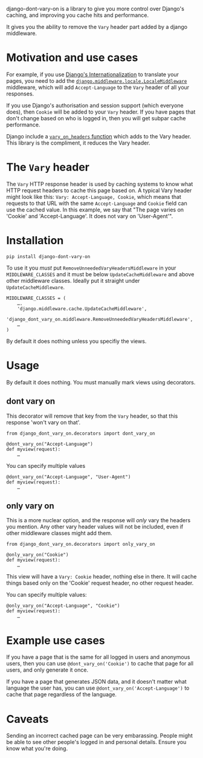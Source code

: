 django-dont-vary-on is a library to give you more control over Django's caching, and improving you cache hits and performance.

It gives you the ability to remove the ``Vary`` header part added by a django middleware.

Motivation and use cases
========================

For example, if you use [Django's Internationalization](https://docs.djangoproject.com/en/dev/topics/i18n/) to translate your pages, you need to add the 
[``django.middleware.locale.LocaleMiddleware``](https://docs.djangoproject.com/en/dev/ref/middleware/#django.middleware.locale.LocaleMiddleware) middleware, which will add ``Accept-Language`` to the ``Vary`` header of all your responses.

If you use Django's authorisation and session support (which everyone does), then ``Cookie`` will be added to your ``Vary`` header. If you have pages that don't change based on who is logged in, then you will get subpar cache performance.

Django include a [``vary_on_headers`` function](https://docs.djangoproject.com/en/dev/topics/cache/#using-vary-headers) which adds to the Vary header. This library is the compliment, it reduces the Vary header.

The ``Vary`` header
===================

The ``Vary`` HTTP response header is used by caching systems to know what HTTP request headers to cache this page based on. A typical Vary header might look like this: ``Vary: Accept-Language, Cookie``, which means that requests to that URL with the same ``Accept-Language`` and ``Cookie`` field can use the cached value. In this example, we say that "The page varies on 'Cookie' and 'Accept-Language'. It does not vary on 'User-Agent'".

Installation
============

    pip install django-dont-vary-on

To use it you *must* put ``RemoveUnneededVaryHeadersMiddleware`` in your ``MIDDLEWARE_CLASSES`` and it must be below ``UpdateCacheMiddleware`` and above other middleware classes. Ideally put it straight under ``UpdateCacheMiddleware``.

    MIDDLEWARE_CLASSES = ( 
        ….
        'django.middleware.cache.UpdateCacheMiddleware',
        'django_dont_vary_on.middleware.RemoveUnneededVaryHeadersMiddleware',
        …
    )

By default it does nothing unless you specifiy the views.

Usage
=====

By default it does nothing. You must manually mark views using decorators.

dont vary on
------------

This decorator will remove that key from the ``Vary`` header, so that this response 'won't vary on that'.


    from django_dont_vary_on.decorators import dont_vary_on

    @dont_vary_on("Accept-Language")
    def myview(request):
        …

You can specify multiple values

    @dont_vary_on("Accept-Language", "User-Agent")
    def myview(request):
        …


only vary on
------------

This is a more nuclear option, and the response will *only* vary the headers you mention. Any other vary header values will not be included, even if other middleware classes might add them.

    from django_dont_vary_on.decorators import only_vary_on

    @only_vary_on("Cookie")
    def myview(request):
        …

This view will have a ``Vary: Cookie`` header, nothing else in there. It will cache things based only on the 'Cookie' request header, no other request header.

You can specify multiple values:

    @only_vary_on("Accept-Language", "Cookie")
    def myview(request):
        …

Example use cases
=================

If you have a page that is the same for all logged in users and anonymous users, then you can use ``@dont_vary_on('Cookie')`` to cache that page for all users, and only generate it once.

If you have a page that generates JSON data, and it doesn't matter what language the user has, you can use ``@dont_vary_on('Accept-Language')`` to cache that page regardless of the language.


Caveats
=======

Sending an incorrect cached page can be very embarassing. People might be able to see other people's logged in and personal details. Ensure you know what you're doing.
